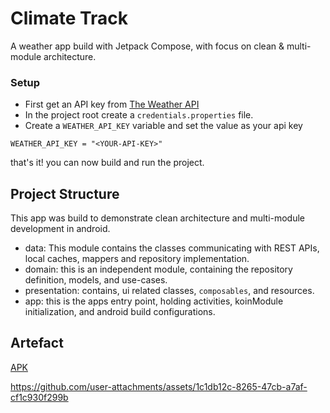 # Climate Track
A weather app build with Jetpack Compose, with focus on clean & multi-module architecture.

### Setup 
 - First get an API key from [The Weather API](https://www.weatherapi.com/docs/)
 - In the project root create a `credentials.properties` file.
 - Create a `WEATHER_API_KEY` variable and set the value as your api key
 ```properties
WEATHER_API_KEY = "<YOUR-API-KEY>"
```
that's it! you can now build and run the project.

## Project Structure
This app was build to demonstrate clean architecture and multi-module development in android.

- data: This module contains the classes communicating with REST APIs, local caches, mappers and repository implementation. 
- domain: this is an independent module, containing the repository definition, models, and use-cases.
- presentation: contains, ui related classes, `composables`, and resources.
- app: this is the apps entry point, holding activities, koinModule initialization, and android build configurations.

## Artefact
[APK](https://drive.google.com/file/d/1lbkOm9a-Lyqh9Tnl-T8q6ToFiB9-zDV3/view?usp=sharing)


https://github.com/user-attachments/assets/1c1db12c-8265-47cb-a7af-cf1c930f299b


